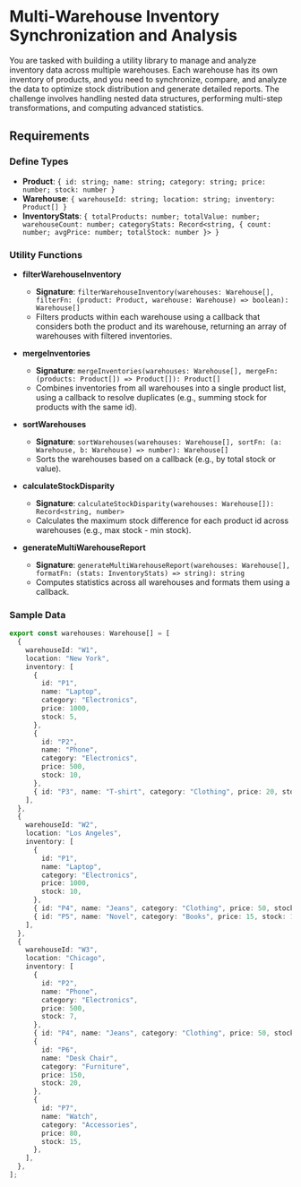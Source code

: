 # Multi-Warehouse Inventory Synchronization and Analysis

You are tasked with building a utility library to manage and analyze inventory data across multiple warehouses. Each warehouse has its own inventory of products, and you need to synchronize, compare, and analyze the data to optimize stock distribution and generate detailed reports. The challenge involves handling nested data structures, performing multi-step transformations, and computing advanced statistics.

## Requirements

### Define Types

- **Product**: `{ id: string; name: string; category: string; price: number; stock: number }`
- **Warehouse**: `{ warehouseId: string; location: string; inventory: Product[] }`
- **InventoryStats**: `{ totalProducts: number; totalValue: number; warehouseCount: number; categoryStats: Record<string, { count: number; avgPrice: number; totalStock: number }> }`

### Utility Functions

- **filterWarehouseInventory**
    - **Signature**: `filterWarehouseInventory(warehouses: Warehouse[], filterFn: (product: Product, warehouse: Warehouse) => boolean): Warehouse[]`
    - Filters products within each warehouse using a callback that considers both the product and its warehouse, returning an array of warehouses with filtered inventories.

- **mergeInventories**
    - **Signature**: `mergeInventories(warehouses: Warehouse[], mergeFn: (products: Product[]) => Product[]): Product[]`
    - Combines inventories from all warehouses into a single product list, using a callback to resolve duplicates (e.g., summing stock for products with the same id).

- **sortWarehouses**
    - **Signature**: `sortWarehouses(warehouses: Warehouse[], sortFn: (a: Warehouse, b: Warehouse) => number): Warehouse[]`
    - Sorts the warehouses based on a callback (e.g., by total stock or value).

- **calculateStockDisparity**
    - **Signature**: `calculateStockDisparity(warehouses: Warehouse[]): Record<string, number>`
    - Calculates the maximum stock difference for each product id across warehouses (e.g., max stock - min stock).

- **generateMultiWarehouseReport**
    - **Signature**: `generateMultiWarehouseReport(warehouses: Warehouse[], formatFn: (stats: InventoryStats) => string): string`
    - Computes statistics across all warehouses and formats them using a callback.

### Sample Data
```typescript
export const warehouses: Warehouse[] = [
  {
    warehouseId: "W1",
    location: "New York",
    inventory: [
      {
        id: "P1",
        name: "Laptop",
        category: "Electronics",
        price: 1000,
        stock: 5,
      },
      {
        id: "P2",
        name: "Phone",
        category: "Electronics",
        price: 500,
        stock: 10,
      },
      { id: "P3", name: "T-shirt", category: "Clothing", price: 20, stock: 50 },
    ],
  },
  {
    warehouseId: "W2",
    location: "Los Angeles",
    inventory: [
      {
        id: "P1",
        name: "Laptop",
        category: "Electronics",
        price: 1000,
        stock: 10,
      },
      { id: "P4", name: "Jeans", category: "Clothing", price: 50, stock: 30 },
      { id: "P5", name: "Novel", category: "Books", price: 15, stock: 100 },
    ],
  },
  {
    warehouseId: "W3",
    location: "Chicago",
    inventory: [
      {
        id: "P2",
        name: "Phone",
        category: "Electronics",
        price: 500,
        stock: 7,
      },
      { id: "P4", name: "Jeans", category: "Clothing", price: 50, stock: 50 },
      {
        id: "P6",
        name: "Desk Chair",
        category: "Furniture",
        price: 150,
        stock: 20,
      },
      {
        id: "P7",
        name: "Watch",
        category: "Accessories",
        price: 80,
        stock: 15,
      },
    ],
  },
];

```